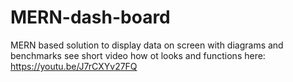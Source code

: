 # MERN-dash-board
MERN based solution to display data on screen with diagrams and benchmarks
see short video how ot looks and functions here: https://youtu.be/J7rCXYv27FQ
